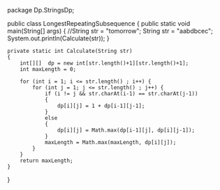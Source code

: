 package Dp.StringsDp;

public class LongestRepeatingSubsequence {
    public static void main(String[] args) {
        //String str = "tomorrow";
        String str = "aabdbcec";
        System.out.println(Calculate(str));
    }

    private static int Calculate(String str)
    {
        int[][]  dp = new int[str.length()+1][str.length()+1];
        int maxLength = 0;

        for (int i = 1; i <= str.length() ; i++) {
            for (int j = 1; j <= str.length() ; j++) {
                if (i != j && str.charAt(i-1) == str.charAt(j-1))
                {
                    dp[i][j] = 1 + dp[i-1][j-1];
                }
                else
                {
                    dp[i][j] = Math.max(dp[i-1][j], dp[i][j-1]);
                }
                maxLength = Math.max(maxLength, dp[i][j]);
            }
        }
        return maxLength;
    }
}
